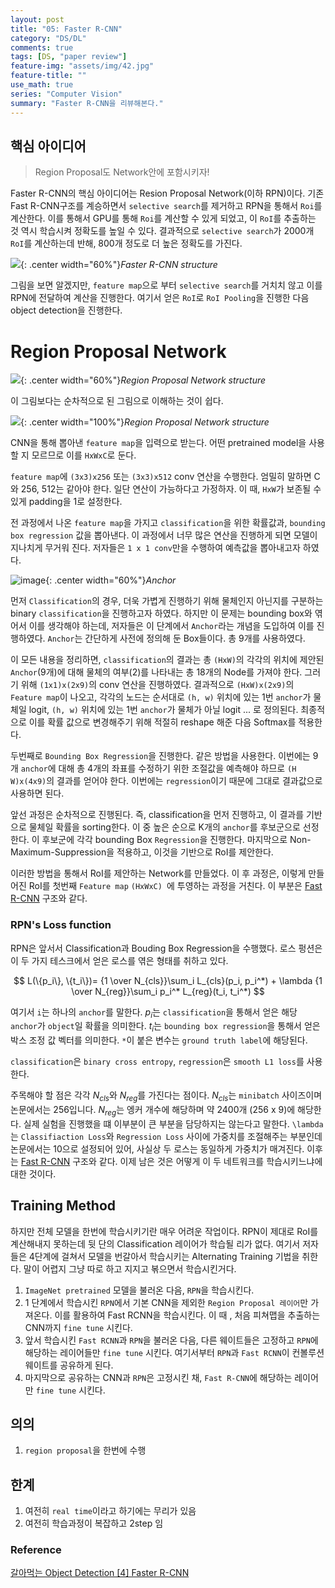 ```yaml
---
layout: post
title: "05: Faster R-CNN"
category: "DS/DL"
comments: true
tags: [DS, "paper review"]
feature-img: "assets/img/42.jpg"
feature-title: ""
use_math: true
series: "Computer Vision"
summary: "Faster R-CNN을 리뷰해본다."
---
```


## 핵심 아이디어

> Region Proposal도 Network안에 포함시키자!

Faster R-CNN의 핵심 아이디어는 Resion Proposal Network(이하 RPN)이다. 기존 Fast R-CNN구조를 계승하면서 `selective search`를 제거하고 RPN을 통해서 `Roi`를 계산한다. 이를 통해서 GPU를 통해 `Roi`를 계산할 수 있게 되었고, 이 `RoI`를 추출하는 것 역시 학습시켜 정확도를 높일 수 있다. 결과적으로 `selective search`가 2000개 `RoI`를 계산하는데 반해, 800개 정도로 더 높은 정확도를 가진다.

![](https://img1.daumcdn.net/thumb/R1280x0/?scode=mtistory2&fname=https%3A%2F%2Fblog.kakaocdn.net%2Fdn%2FbUjRYz%2FbtqAWb0p8cv%2Fdx8Ky33sdZtb2RKQ8sQxZK%2Fimg.png){: .center width="60%"}_Faster R-CNN structure_

그림을 보면 알겠지만, `feature map`으로 부터 `selective search`를 거치치 않고 이를 RPN에 전달하여 계산을 진행한다. 여기서 얻은 `RoI`로 `RoI Pooling`을 진행한 다음 object detection을 진행한다.

# Region Proposal Network

![](https://img1.daumcdn.net/thumb/R1280x0/?scode=mtistory2&fname=https%3A%2F%2Fblog.kakaocdn.net%2Fdn%2Fo7PTm%2FbtqAXir1rPy%2FVbzsfY9JMY9N3ixCe3zxb0%2Fimg.png){: .center width="60%"}_Region Proposal Network structure_

이 그림보다는 순차적으로 된 그림으로 이해하는 것이 쉽다.

![](https://img1.daumcdn.net/thumb/R1280x0/?scode=mtistory2&fname=https%3A%2F%2Fblog.kakaocdn.net%2Fdn%2Fb7xNNb%2FbtqAYHyrFDU%2FJDkko5dBYTMzZV96AcpakK%2Fimg.png){: .center width="100%"}_Region Proposal Network structure_

CNN을 통해 뽑아낸 `feature map`을 입력으로 받는다. 어떤 pretrained model을 사용할 지 모르므로 이를 `HxWxC`로 둔다.

`feature map`에 `(3x3)x256` 또는 `(3x3)x512` conv 연산을 수행한다. 엄밀히 말하면 C와 256, 512는 같아야 한다. 일단 연산이 가능하다고 가정하자. 이 때, `HxW`가 보존될 수 있게 padding을 1로 설정한다.

전 과정에서 나온 `feature map`을 가지고 `classification`을 위한 확률값과, `bounding box regression` 값을 뽑아낸다. 이 과정에서 너무 많은 연산을 진행하게 되면 모델이 지나치게 무거워 진다. 저자들은 `1 x 1 conv`만을 수행하여 예측값을 뽑아내고자 하였다.

![image](https://user-images.githubusercontent.com/37871541/92203883-385bee80-eebd-11ea-9782-e8e3c0e5c95d.png){: .center width="60%"}_Anchor_

먼저 `Classification`의 경우, 더욱 가볍게 진행하기 위해 물체인지 아닌지를 구분하는 binary `classification`을 진행하고자 하였다. 하지만 이 문제는 bounding box와 엮어서 이를 생각해야 하는데, 저자들은 이 단계에서 `Anchor`라는 개념을 도입하여 이를 진행하였다. `Anchor`는 간단하게 사전에 정의해 둔 Box들이다. 총 9개를 사용하였다.

이 모든 내용을 정리하면, `classification`의 결과는 총 `(HxW)`의 각각의 위치에 제안된 `Anchor`(9개)에 대해 물체의 여부(2)를 나타내는 총 18개의 Node를 가져야 한다. 그러기 위해 `(1x1)x(2x9)`의 conv 연산을 진행하였다. 결과적으로 `(HxW)x(2x9)`의 `Feature map`이 나오고, 각각의 노드는 순서대로 `(h, w)` 위치에 있는 1번 `anchor`가 물체일 logit, `(h, w)` 위치에 있는 1번 `anchor`가 물체가 아닐 logit ... 로 정의된다. 최종적으로 이를 확률 값으로 변경해주기 위해 적절히 reshape 해준 다음 Softmax를 적용한다.

두번째로 `Bounding Box Regression`을 진행한다. 같은 방법을 사용한다. 이번에는 9개 `anchor`에 대해 총 4개의 좌표를 수정하기 위한 조절값을 예측해야 하므로 `(H W)x(4x9)`의 결과를 얻어야 한다. 이번에는 `regression`이기 때문에 그대로 결과값으로 사용하면 된다.

앞선 과정은 순차적으로 진행된다. 즉, classification을 먼저 진행하고, 이 결과를 기반으로 물체일 확률을 sorting한다. 이 중 높은 순으로 K개의 `anchor`를 후보군으로 선정한다. 이 후보군에 각각 bounding Box `Regression`을 진행한다. 마지막으로 Non-Maximum-Suppression을 적용하고, 이것을 기반으로 RoI를 제안한다.

이러한 방법을 통해서 RoI를 제안하는 Network를 만들었다. 이 후 과정은, 이렇게 만들어진 RoI를 첫번째 `Feature map` `(HxWxC) `에 투영하는 과정을 거친다. 이 부분은 [Fast R-CNN](https://wansook0316.github.io/ds/dl/2020/09/02/computer-vision-04-Fast-RCNN.html) 구조와 같다.

### RPN's Loss function

RPN은 앞서서 Classification과 Bouding Box Regression을 수행했다. 로스 펑션은 이 두 가지 테스크에서 얻은 로스를 엮은 형태를 취하고 있다.

$$
L(\{p_i\}, \{t_i\})= {1 \over N_{cls}}\sum_i L_{cls}(p_i, p_i^*) + \lambda {1 \over N_{reg}}\sum_i p_i^* L_{reg}(t_i, t_i^*)
$$

여기서 `i`는 하나의 `anchor`를 말한다. $p_i$는 `classification`을 통해서 얻은 해당 `anchor`가 `object`일 확률을 의미한다. $t_i$는 `bounding box regression`을 통해서 얻은 박스 조정 값 벡터를 의미한다. `*`이 붙은 변수는 `ground truth label`에 해당된다.

`classification`은 `binary cross entropy`, `regression`은 `smooth L1 loss`를 사용한다.

주목해야 할 점은 각각 $N_{cls}$와 $N_{reg}$를 가진다는 점이다. $N_{cls}$는 `minibatch` 사이즈이며 논문에서는 256입니다. $N_{reg}$는 엥커 개수에 해당하며 약 2400개 (256 x 9)에 해당한다. 실제 실험을 진행했을 떄 이부분이 큰 부분을 담당하지는 않는다고 말한다. `\lambda`는 `Classifiaction Loss`와 `Regression Loss` 사이에 가중치를 조절해주는 부분인데 논문에서는 10으로 설정되어 있어, 사실상 두 로스는 동일하게 가중치가 매겨진다. 이후는 [Fast R-CNN](https://wansook0316.github.io/ds/dl/2020/09/02/computer-vision-04-Fast-RCNN.html) 구조와 같다. 이제 남은 것은 어떻게 이 두 네트워크를 학습시키느냐에 대한 것이다.

## Training Method

하지만 전체 모델을 한번에 학습시키기란 매우 어려운 작업이다. RPN이 제대로 RoI를 계산해내지 못하는데 뒷 단의 Classification 레이어가 학습될 리가 없다. 여기서 저자들은 4단계에 걸쳐서 모델을 번갈아서 학습시키는 Alternating Training 기법을 취한다. 말이 어렵지 그냥 따로 하고 지지고 볶으면서 학습시킨거다.

1. `ImageNet pretrained` 모델을 불러온 다음, `RPN`을 학습시킨다.
2. 1 단계에서 학습시킨 `RPN`에서 기본 CNN을 제외한 `Region Proposal 레이어`만 가져온다. 이를 활용하여 Fast RCNN을 학습시킨다. 이 때 , 처음 피쳐맵을 추출하는 CNN까지 `fine tune` 시킨다.
3. 앞서 학습시킨 `Fast RCNN`과 `RPN`을 불러온 다음, 다른 웨이트들은 고정하고 `RPN`에 해당하는 레이어들만 `fine tune` 시킨다. 여기서부터 `RPN`과 `Fast RCNN`이 컨볼루션 웨이트를 공유하게 된다.
4. 마지막으로 공유하는 CNN과 `RPN`은 고정시킨 채, `Fast R-CNN`에 해당하는 레이어만 `fine tune` 시킨다.

## 의의

1. `region proposal`을 한번에 수행

## 한계

1. 여전히 `real time`이라고 하기에는 무리가 있음
2. 여전히 학습과정이 복잡하고 2step 임

### Reference

[갈아먹는 Object Detection [4] Faster R-CNN](https://yeomko.tistory.com/17?category=888201)
